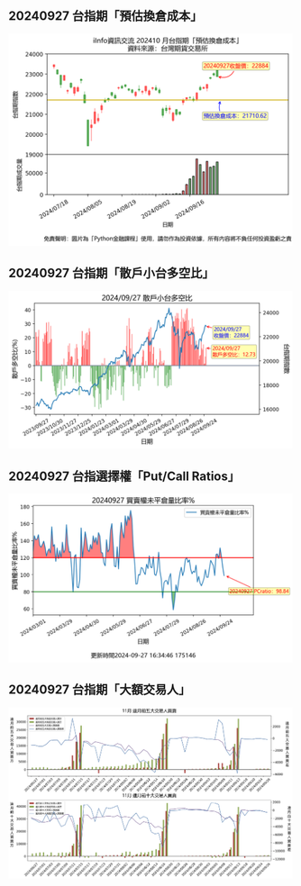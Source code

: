 ## 20240927 台指期「預估換倉成本」
![](images/txfcost.png)

## 20240927 台指期「散戶小台多空比」
![](images/bbiri.png)

## 20240927 台指選擇權「Put/Call Ratios」
![](images/pcratio.png)

## 20240927 台指期「大額交易人」
![](images/blocktrade.png)

